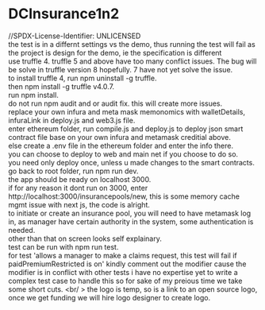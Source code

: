 # DCInsurance1n2
//SPDX-License-Identifier: UNLICENSED
<br/> the test is in a differnt settings vs the demo, thus running the test will fail as the project is design for the demo, ie the specification is different
<br/>  use truffle 4. truffle 5 and above have too many conflict issues. The bug will be solve in truffle version 8 hopefully. 7 have not yet solve the issue.
<br/>  to install truffle 4, run npm uninstall -g truffle.
<br/>  then npm install -g truffle v4.0.7.
<br/>  run npm install.
<br/>  do not run npm audit and or audit fix. this will create more issues.
<br/>  replace your own infura and meta mask memonomics with walletDetails, infuraLink in deploy.js and web3.js file.
<br/>  enter ethereum folder, run compile.js and deploy.js to deploy json smart contract file base on your own infura and metamask creditial above.
<br/>  else create a .env file in the ethereum folder and enter the info there.
<br/>  you can choose to deploy to web and main net if you choose to do so.
<br/>  you need only deploy once, unless u made changes to the smart contracts.
<br/>  go back to root folder, run npm run dev.
<br/>  the app should be ready on localhost 3000.
<br/>  if for any reason it dont run on 3000, enter http://localhost:3000/insurancepools/new, this is some memory cache mgmt issue with next js, the code is alright.
<br/>  to initiate or create an insurance pool, you will need to have metamask log in, as manager have certain authority in the system, some authentication is needed.
<br/>  other than that on screen looks self explainary.
<br/> test can be run with npm run test.
<br/> for test 'allows a manager to make a claims request, this test will fail if paidPremiumRestricted is on' kindly comment out the modifier cause the modifier is in conflict with other tests i have no expertise yet to write a complex test case to handle this so for sake of my preious time we take some short cuts.
<br/ > the logo is temp, so is a link to an open source logo, once we get funding we will hire logo designer to create logo.
